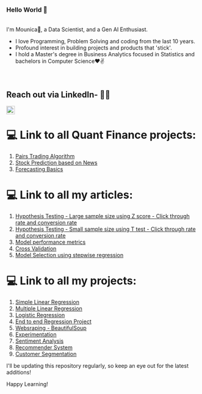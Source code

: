 
### Hello World 👋 

<br/>
I'm Mounica🙌, a Data Scientist, and a Gen AI Enthusiast. 
<br/>

- I love Programming, Problem Solving and coding from the last 10 years.
- Profound interest in building projects and products that 'stick'.
- I hold a Master's degree in Business Analytics focused in Statistics and bachelors in Computer Science❤✌

<br />

## Reach out via LinkedIn- 👨‍💻
<a href="https://www.linkedin.com/in/sai-mounica-gudimella/">
<img align="left" alt="Mounica" width="22px" src="https://cdn.jsdelivr.net/npm/simple-icons@v3/icons/linkedin.svg" />
</a>
<br />

# 💻 Link to all Quant Finance projects:

1. [Pairs Trading Algorithm](https://github.com/SaiMounicaGudimella/Pairs-Trading-Strategy)
2. [Stock Prediction based on News](https://github.com/SaiMounicaGudimella/Stock-Prediction)
3. [Forecasting Basics](https://github.com/SaiMounicaGudimella/ForecastingBasics)

# 💻 Link to all my articles:

1. [Hypothesis Testing - Large sample size using Z score - Click through rate and conversion rate](https://mounicag.medium.com/a-b-test-product-analytics-case-study-large-sample-size-1d2b5eb75f8d)
2. [Hypothesis Testing - Small sample size using T test - Click through rate and conversion rate](https://mounicag.medium.com/a-b-test-product-analytics-case-study-small-sample-size-d5ad85e48b9d) 
3. [Model performance metrics]()
4. [Cross Validation](https://github.com/SaiMounicaGudimella/Improving-model-performance)
5. [Model Selection using stepwise regression](https://github.com/SaiMounicaGudimella/Improving-model-performance)
   

# 💻 Link to all my projects:

1. [Simple Linear Regression](https://github.com/SaiMounicaGudimella/Simple-Linear-Regression)
2. [Multiple Linear Regression](https://github.com/SaiMounicaGudimella/Insurance-Premium-Prediction)
3. [Logistic Regression](https://github.com/SaiMounicaGudimella/MarketingCampaignConversion)
4. [End to end Regression Project](https://github.com/SaiMounicaGudimella/StudentPerformancePrediction-End-to-end-ML-Project)
5. [Websraping - BeautifulSoup](https://github.com/SaiMounicaGudimella/WebScraping-Amazon-Books)
6. [Experimentation](https://github.com/SaiMounicaGudimella/Experimentation_WebsiteDesign_ConversionRate)
7. [Sentiment Analysis](https://github.com/SaiMounicaGudimella/SentimentAnalysis)
8. [Recommender System]()
9. [Customer Segmentation](https://github.com/SaiMounicaGudimella/CustomerSegmentation)

I'll be updating this repository regularly, so keep an eye out for the latest additions!

Happy Learning!
